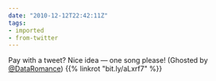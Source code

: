 ```yaml
---
date: "2010-12-12T22:42:11Z"
tags:
- imported
- from-twitter
---
```

Pay with a tweet? Nice idea — one song please! \(Ghosted by [@DataRomance](/twitter/#/DataRomance)) {{% linkrot "bit.ly/aLxrf7" %}}
